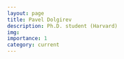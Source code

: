 ```yaml
---
layout: page
title: Pavel Dolgirev
description: Ph.D. student (Harvard)
img:
importance: 1
category: current
---
```



